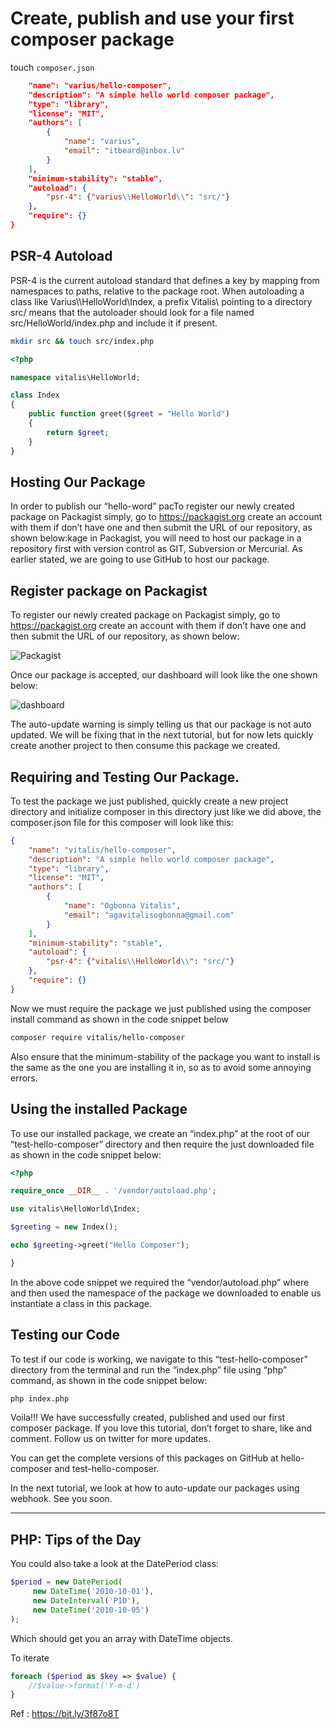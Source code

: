 # Create, publish and use your first composer package

touch `composer.json`

```json
    "name": "varius/hello-composer",
    "description": "A simple hello world composer package",
    "type": "library",
    "license": "MIT",
    "authors": [
        {
            "name": "varius",
            "email": "itbeard@inbox.lv"
        }
    ],
    "minimum-stability": "stable",
    "autoload": {
        "psr-4": {"varius\\HelloWorld\\": "src/"}
    },
    "require": {}
}
```

## **PSR-4 Autoload**

PSR-4 is the current autoload standard that defines a key by mapping from namespaces to paths, relative to the package root. When autoloading a class like Varius\\\HelloWorld\Index, a prefix Vitalis\\ pointing to a directory src/ means that the autoloader should look for a file named src/HelloWorld/index.php and include it if present.

```sh
mkdir src && touch src/index.php
```

```php
<?php 

namespace vitalis\HelloWorld;

class Index
{
    public function greet($greet = "Hello World")
    {
        return $greet;
    }
}
```

## **Hosting Our Package**

In order to publish our “hello-word” pacTo register our newly created package on Packagist simply, go to https://packagist.org create an account with them if don’t have one and then submit the URL of our repository, as shown below:kage in Packagist, you will need to host our package in a repository first with version control as GIT, Subversion or Mercurial. As earlier stated, we are going to use GitHub to host our package.

## **Register package on Packagist**

To register our newly created package on Packagist simply, go to https://packagist.org create an account with them if don’t have one and then submit the URL of our repository, as shown below:

![Packagist](https://www.w3resource.com/w3r_images/Packagist.png)

Once our package is accepted, our dashboard will look like the one shown below:

![dashboard](https://www.w3resource.com/w3r_images/Packagist_dashboard.png)

The auto-update warning is simply telling us that our package is not auto updated. We will be fixing that in the next tutorial, but for now lets quickly create another project to then consume this package we created.

## **Requiring and Testing Our Package.**

To test the package we just published, quickly create a new project directory and initialize composer in this directory just like we did above, the composer.json file for this composer will look like this:

```json
{
    "name": "vitalis/hello-composer",
    "description": "A simple hello world composer package",
    "type": "library",
    "license": "MIT",
    "authors": [
        {
            "name": "Ogbonna Vitalis",
            "email": "agavitalisogbonna@gmail.com"
        }
    ],
    "minimum-stability": "stable",
    "autoload": {
        "psr-4": {"vitalis\\HelloWorld\\": "src/"}
    },
    "require": {}
}

```

Now we must require the package we just published using the composer install command as shown in the code snippet below

```sh
composer require vitalis/hello-composer
```

Also ensure that the minimum-stability of the package you want to install is the same as the one you are installing it in, so as to avoid some annoying errors.

## Using the installed Package

To use our installed package, we create an “index.php” at the root of our “test-hello-composer” directory and then require the just downloaded file as shown in the code snippet below:

```php
<?php

require_once __DIR__ . '/vendor/autoload.php';

use vitalis\HelloWorld\Index;

$greeting = new Index();

echo $greeting->greet("Hello Composer");

}
```

In the above code snippet we required the “vendor/autoload.php” where and then used the namespace of the package we downloaded to enable us instantiate a class in this package.

## **Testing our Code**

To test if our code is working, we navigate to this “test-hello-composer” directory from the terminal and run the “index.php” file using “php” command, as shown in the code snippet below:

```bash
php index.php
```

Voila!!! We have successfully created, published and used our first composer package. If you love this tutorial, don’t forget to share, like and comment. Follow us on twitter for more updates.

You can get the complete versions of this packages on GitHub at hello-composer and test-hello-composer.

In the next tutorial, we look at how to auto-update our packages using webhook. See you soon.

---



## PHP: Tips of the Day

You could also take a look at the DatePeriod class:

```php
$period = new DatePeriod(
     new DateTime('2010-10-01'),
     new DateInterval('P1D'),
     new DateTime('2010-10-05')
);
```

Which should get you an array with DateTime objects.

To iterate

```php
foreach ($period as $key => $value) {
    //$value->format('Y-m-d')       
}
```

Ref : https://bit.ly/3f87o8T